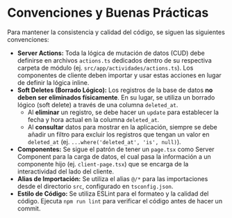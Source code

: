 # Convenciones y Buenas Prácticas

Para mantener la consistencia y calidad del código, se siguen las siguientes convenciones:

- **Server Actions:** Toda la lógica de mutación de datos (CUD) debe definirse en archivos `actions.ts` dedicados dentro de su respectiva carpeta de módulo (ej. `src/app/actividades/actions.ts`). Los componentes de cliente deben importar y usar estas acciones en lugar de definir la lógica inline.
- **Soft Deletes (Borrado Lógico):** Los registros de la base de datos **no deben ser eliminados físicamente**. En su lugar, se utiliza un borrado lógico (soft delete) a través de una columna `deleted_at`.
    - Al **eliminar** un registro, se debe hacer un `update` para establecer la fecha y hora actual en la columna `deleted_at`.
    - Al **consultar** datos para mostrar en la aplicación, siempre se debe añadir un filtro para excluir los registros que tengan un valor en `deleted_at` (ej. `...where('deleted_at', 'is', null)`).
- **Componentes:** Se sigue el patrón de tener un `page.tsx` como Server Component para la carga de datos, el cual pasa la información a un componente hijo (ej. `client-page.tsx`) que se encarga de la interactividad del lado del cliente.
- **Alias de Importación:** Se utiliza el alias `@/*` para las importaciones desde el directorio `src`, configurado en `tsconfig.json`.
- **Estilo de Código:** Se utiliza ESLint para el formateo y la calidad del código. Ejecuta `npm run lint` para verificar el código antes de hacer un commit.

